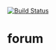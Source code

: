 [![Build Status](https://travis-ci.com/mzkntv/forum.svg?branch=master)](https://travis-ci.com/mzkntv/forum)
# forum
